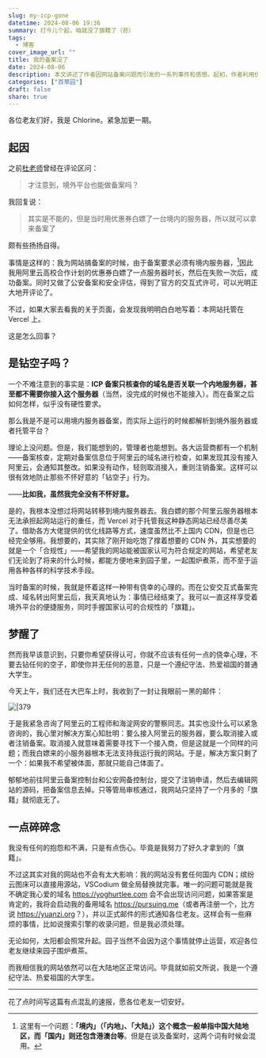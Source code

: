 ```yaml
---
slug: my-icp-gone
datetime: 2024-08-06 19:36
summary: 打今儿个起，咱就没了旗籍了（悲）
tags:
  - 博客
cover_image_url: ""
title: 我的备案没了
date: 2024-08-06
description: 本文讲述了作者因网站备案问题而引发的一系列事件和感想。起初，作者利用优惠券在境内服务器上完成网站备案，但是网站实际托管在Vercel上。但后来收到阿里云的核查和整改通知。面对这一情况，作者选择了注销备案，并分享了这一过程中的无奈和继续网站运营的打算。
categories: ["百草园"]
draft: false
share: true
---
```

各位老友们好，我是 Chlorine。紧急加更一期。

## 起因

之前[杜老师](https://dusays.com)曾经在评论区问：

> 才注意到，境外平台也能做备案吗？

我回复说：

> 其实是不能的，但是当时用优惠券白嫖了一台境内的服务器，所以就可以拿来备案了

颇有些扬扬自得。

事情是这样的：我为网站搞备案的时候，由于备案要求必须有境内服务器，[^1]因此我用阿里云高校合作计划的优惠券白嫖了一点服务器时长，然后在失败一次后，成功备案。同时又做了公安备案和安全评估，得到了官方的交互式许可，可以光明正大地开评论了。

不过，如果大家去看我的关于页面，会发现我明明白白地写着：本网站托管在 Vercel 上。

这是怎么回事？

## 是钻空子吗？

一个不难注意到的事实是：**ICP 备案只核查你的域名是否关联一个内地服务器，甚至都不需要你接入这个服务器**（当然，没完成的时候也不能接入）。而在备案之后如何怎样，似乎没有硬性要求。

那么我是不是可以用境内服务器备案，而实际上运行的时候都解析到境外服务器或者托管平台？

理论上没问题。但是，我们能想到的，管理者也能想到。各大运营商都有一个机制——备案核查，定期对备案信息位于阿里云的域名进行检查，如果发现其没有接入阿里云，会通知其整改。如果没有动作，轻则取消接入，重则注销备案。这样可以很有效地防止那些不怀好意的「钻空子」行为。

——**比如我，虽然我完全没有不怀好意。**

是的，我根本没想过将网站转移到境内服务器去。我白嫖的那个阿里云服务器根本无法承担起网站运行的重任，而 Vercel 对于托管我这种静态网站已经尽善尽美了。借助各方大佬提供的优化线路等方式，速度虽然比不上国内 CDN，但是也已经完全够用。我想要的，其实除了刚开始吃饱了撑着想要的 CDN 外，其实想要的就是一个「合规性」——希望我的网站能被国家认可为符合规定的网站，希望老友们无论到了将来的什么时候，都能方便地来到园子里，一起围炉煮茶，而不至于运用各种各样的科学技术手段。

当时备案的时候，我就是怀着这样一种带有侥幸的心理的。而在公安交互式备案完成、域名转出阿里云后，我天真地认为：事情已经结束了。我可以一直这样享受着境外平台的便捷服务，同时手握国家认可的合规性的「旗籍」。

## 梦醒了

然而我早该意识到，只要你希望获得认可，你就不应该有任何一点的侥幸心理，不要去钻任何的空子，即使你并无任何的恶意，只是一个遵纪守法、热爱祖国的普通大学生。

今天上午，我们还在大巴车上时，我收到了一封让我眼前一黑的邮件：

![|379](https://img.clnya.fun/IMG-20240806190831.avif "该来的总是要来")

于是我紧急咨询了阿里云的工程师和海淀网安的警察同志。其实也没什么可以紧急咨询的，我心里对解决方案心知肚明：要么接入阿里云的服务器，要么取消接入或者注销备案。取消接入就意味着需要寻找下一个接入商，但是这就是一个同样的问题；而我白嫖来的小服务器根本无法支持我运行我的网站。于是，解决方案只剩了一个：如果我不希望被体面，那就只能自己体面了。

郁郁地前往阿里云备案控制台和公安网备控制台，提交了注销申请，然后去编辑网站的源码，把备案信息去掉。只等管局审核通过，我网站只坚持了一个月多的「旗籍」就彻底无了。

## 一点碎碎念

我没有任何的抱怨和不满，只是有点伤心。毕竟是我努力了好久才拿到的「旗籍」。

不过这其实对我的网站也不会有太大影响：我的网站没有套任何国内 CDN；缤纷云图床可以直接用源站，VSCodium 做全局替换就完事。唯一的问题可能就是我不确定我心爱的域名 <https://yoghurtlee.com> 会不会出现访问问题，如果答案是肯定的，我将会启动我的备用域名 <https://pursuing.me>（或者再注册一个，比方说 <https://yuanzi.org>？），并以正式邮件的形式通知各位老友。这样会有一些麻烦的事情，比如说搜索引擎的收录问题，但是我必须处理。

无论如何，太阳都会照常升起。园子当然不会因为这个事情就停止运营，欢迎各位老友继续来园子围炉煮茶。

而我相信我的网站依然可以在大陆地区正常访问。毕竟就如前文所说，我是一个遵纪守法、热爱祖国的大学生。

---

花了点时间写这篇有点混乱的速报，愿各位老友一切安好。

[^1]: 这里有一个问题：**「境内」（「内地」、「大陆」）这个概念一般单指中国大陆地区，而「国内」则还包含港澳台等**。但是在谈及备案时，这两个词有时候会混用。

